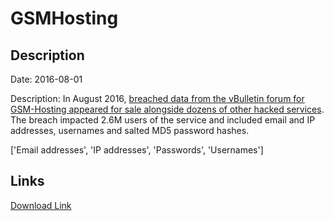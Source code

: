 # GSMHosting

## Description

Date: 2016-08-01

Description:
In August 2016, <a href="https://www.hackread.com/vbulletin-forums-hacked-accounts-sold-on-dark-web/" target="_blank" rel="noopener">breached data from the vBulletin forum for GSM-Hosting appeared for sale alongside dozens of other hacked services</a>. The breach impacted 2.6M users of the service and included email and IP addresses, usernames and salted MD5 password hashes.


['Email addresses', 'IP addresses', 'Passwords', 'Usernames']

## Links

[Download Link](https://link-to.net/1229997/157.20247073641613/dynamic/?r=Z3NtaG9zdGluZy5jb20=)